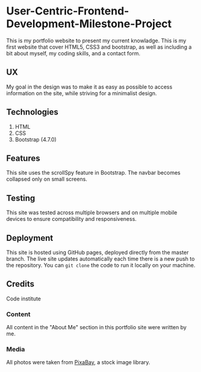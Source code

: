 # User-Centric-Frontend-Development-Milestone-Project

This is my portfolio website to present my current knowladge. This is my first website that cover HTML5, CSS3 and bootstrap, as well as including a bit about myself, my coding skills, and a contact form. 

## UX
My goal in the design was to make it as easy as possible to access information on the site, while striving for a minimalist design.


## Technologies
1. HTML
2. CSS
3. Bootstrap (4.7.0)


## Features
This site uses the scrollSpy feature in Bootstrap. The navbar becomes collapsed only on small screens.


## Testing
This site was tested across multiple browsers and on multiple mobile devices to ensure compatibility and responsiveness.


## Deployment 
This site is hosted using GitHub pages, deployed directly from the master branch. The live site updates automatically each time there is a new push to the repository. You can `git clone` the code to run it locally on your machine.

## Credits
 Code institute

### Content
All content in the "About Me" section in this portfolio site were written by me. 

### Media 
All photos were taken from [PixaBay](https://pixabay.com/), a stock image library. 
